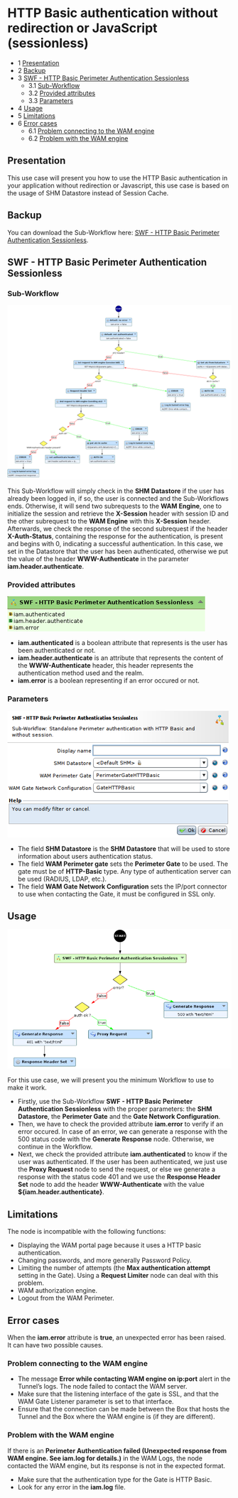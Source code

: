 HTTP Basic authentication without redirection or JavaScript (sessionless)
=========================================================================

* 1 [Presentation](#presentation)
* 2 [Backup](#backup)
* 3 [SWF - HTTP Basic Perimeter Authentication Sessionless](#swf-http-basic-perimeter-authentication-sessionless)
    * 3.1 [Sub-Workflow](#sub-workflow)
    * 3.2 [Provided attributes](#provided-attributes)
    * 3.3 [Parameters](#parameters)
* 4 [Usage](#usage)
* 5 [Limitations](#limitations)
* 6 [Error cases](#error-cases)
    * 6.1 [Problem connecting to the WAM engine](#problem-connecting-to-the-wam-engine)
    * 6.2 [Problem with the WAM engine](#problem-with-the-wam-engine)

Presentation
------------

This use case will present you how to use the HTTP Basic authentication in your application without redirection or Javascript, this use case is based on the usage of SHM Datastore instead of Session Cache.

Backup
------

You can download the Sub-Workflow here: [SWF - HTTP Basic Perimeter Authentication Sessionless](./backup/SWF%20-%20HTTP%20Basic%20Perimeter%20Authentication%20Sessionless.backup).

SWF - HTTP Basic Perimeter Authentication Sessionless
-----------------------------------------------------

### Sub-Workflow

![](./attachments/subworkflow_example.png)

This Sub-Workflow will simply check in the **SHM Datastore** if the user has already been logged in, if so, the user is connected and the Sub-Workflows ends.
Otherwise, it will send two subrequests to the **WAM Engine**, one to initialize the session and retrieve the **X-Session** header with session ID and the other subrequest to the **WAM Engine** with this **X-Session** header. Afterwards, we check the response of the second subrequest if the header **X-Auth-Status**, containing the response for the authentication, is present and begins with 0, indicating a successful authentication. In this case, we set in the Datastore that the user has been authenticated, otherwise we put the value of the header **WWW-Authenticate** in the parameter **iam.header.authenticate**.

### Provided attributes

![](./attachments/subworkflow_provided_attributes.png)

* **iam.authenticated** is a boolean attribute that represents is the user has been authenticated or not.
* **iam.header.authenticate** is an attribute that represents the content of the **WWW-Authenticate** header, this header represents the authentication method used and the realm. 
* **iam.error** is a boolean representing if an error occured or not.

### Parameters

![](./attachments/subworkflow_settings.png)

* The field **SHM Datastore** is the **SHM Datastore** that will be used to store information about users authentication status.
* The field **WAM Perimeter gate** sets the **Perimeter Gate** to be used. The gate must be of **HTTP-Basic** type. Any type of authentication server can be used (RADIUS, LDAP, etc.).
* The field **WAM Gate Network Configuration** sets the IP/port connector to use when contacting the Gate, it must be configured in SSL only.

Usage
-----

![](./attachments/workflow_example.png)

For this use case, we will present you the minimum Workflow to use to make it work.

* Firstly, use the Sub-Workflow **SWF - HTTP Basic Perimeter Authentication Sessionless** with the proper parameters: the **SHM Datastore**, the **Perimeter Gate** and the **Gate Network Configuration**.
* Then, we have to check the provided attribute **iam.error** to verify if an error occured. In case of an error, we can generate a response with the 500 status code with the **Generate Response** node. Otherwise, we continue in the Workflow.
* Next, we check the provided attribute **iam.authenticated** to know if the user was authenticated. If the user has been authenticated, we just use the **Proxy Request** node to send the request, or else we generate a response with the status code 401 and we use the **Response Header Set** node to add the header **WWW-Authenticate** with the value **${iam.header.authenticate}**.

Limitations
-----------

The node is incompatible with the following functions:

* Displaying the WAM portal page because it uses a HTTP basic authentication.
* Changing passwords, and more generally Password Policy.
* Limiting the number of attempts (the **Max authentication attempt** setting in the Gate). Using a **Request Limiter** node can deal with this problem.
* WAM authorization engine.
* Logout from the WAM Perimeter.

Error cases
-----------

When the **iam.error** attribute is **true**, an unexpected error has been raised. It can have two possible causes.

### Problem connecting to the WAM engine

* The message **Error while contacting WAM engine on ip:port** alert in the Tunnel’s logs. The node failed to contact the WAM server.
* Make sure that the listening interface of the gate is SSL, and that the WAM Gate Listener parameter is set to that interface.
* Ensure that the connection can be made between the Box that hosts the Tunnel and the Box where the WAM engine is (if they are different).

### Problem with the WAM engine

If there is an **Perimeter Authentication failed (Unexpected response from WAM engine. See iam.log for details.)** in the WAM Logs, the node contacted the WAM engine, but its response is not in the expected format.

* Make sure that the authentication type for the Gate is HTTP Basic.
* Look for any error in the **iam.log** file.
